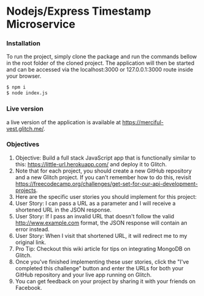 # Nodejs/Express Timestamp Microservice

### Installation
To run the project, simply clone the package and run the commands bellow in the root folder of the cloned project. The application will then be started and can be accessed via the localhost:3000 or 127.0.0.1:3000 route inside your browser.
```sh
$ npm i
$ node index.js
```

### Live version
a live version of the application is available at https://merciful-vest.glitch.me/.

### Objectives
1. Objective: Build a full stack JavaScript app that is functionally similar to this: https://little-url.herokuapp.com/ and deploy it to Glitch.
2. Note that for each project, you should create a new GitHub repository and a new Glitch project. If you can't remember how to do this, revisit https://freecodecamp.org/challenges/get-set-for-our-api-development-projects.
3. Here are the specific user stories you should implement for this project:
4. User Story: I can pass a URL as a parameter and I will receive a shortened URL in the JSON response.
5. User Story: If I pass an invalid URL that doesn't follow the valid http://www.example.com format, the JSON response will contain an error instead.
6. User Story: When I visit that shortened URL, it will redirect me to my original link.
7. Pro Tip: Checkout this wiki article for tips on integrating MongoDB on Glitch.
8. Once you've finished implementing these user stories, click the "I've completed this challenge" button and enter the URLs for both your GitHub repository and your live app running on Glitch.
9. You can get feedback on your project by sharing it with your friends on Facebook.
